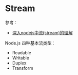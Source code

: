 # Stream
参考：  
- [深入nodejs中流(stream)的理解](https://www.jianshu.com/p/4eb9077a8956)  

Node.js 四种基本流类型：  
- Readable  
- Writable  
- Duplex  
- Transform  
